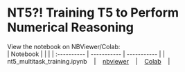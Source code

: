 # NT5?! Training T5 to Perform Numerical Reasoning

View the notebook on NBViewer/Colab:  
| Notebook      |  |  |
| :---------- | ----------- | ----------- |
| nt5_multitask_training.ipynb &nbsp;&nbsp; | &nbsp;&nbsp; [nbviewer](https://nbviewer.jupyter.org/github/yintrigue/portfolio-ds/blob/master/ml_nt5/src/nt5_multitask_training.ipynb) &nbsp;&nbsp; | &nbsp;&nbsp; [Colab](https://colab.research.google.com/github/yintrigue/portfolio-ds/blob/master/ml_nt5/src/nt5_multitask_training.ipynb) &nbsp;&nbsp; |

